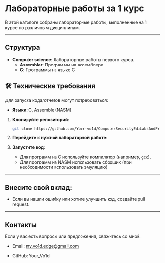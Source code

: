 # Лабораторные работы за 1 курс

В этой каталоге собраны лабораторные работы, выполненные на 1 курсе по различным дисциплинам.

---

## **Структура**
- **Computer science**: Лабораторные работы первого курса.
  - **Assembler**: Программы на ассемблере.
  - **C**: Программы на языке C

## 🛠 Технические требования
Для запуска кода/отчётов могут потребоваться:
- **Языки**: C, Assemble (NASM)

1. **Клонируйте репозиторий**:
   ```bash
   git clone https://github.com/Your-vo1d/ComputerSecurityEduLabsAndProjects
2. **Перейдите к нужной лабораторной работе**:

3. **Запустите код**:

   - Для программ на C используйте компилятор (например, `gcc`).
   - Для программ на NASM использовать сборщик (при необходимости использовать эмуляцию)

---

## **Внесите свой вклад**:

   - Если вы нашли ошибку или хотите улучшить код, создайте pull request.

---

## **Контакты**

Если у вас есть вопросы или предложения, свяжитесь со мной:

   - Email: my.vo1d.edge@gmail.com

   - GitHub: Your_Vo1d
